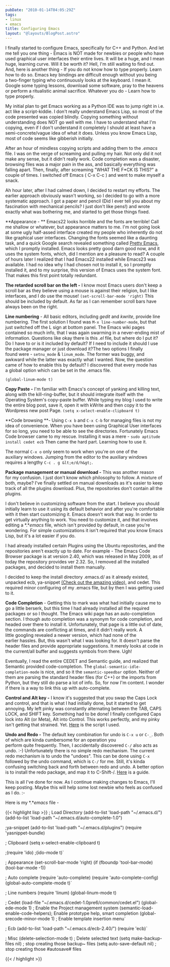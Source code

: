 ```yaml
---
pubDate: "2010-01-14T04:05:29Z"
tags:
- linux
- emacs
title: Configuring Emacs
layout: "@layouts/BlogPost.astro"
---
```


I finally started to configure Emacs, specifically for C++ and Python. And let me tell you one thing - Emacs is NOT made for newbies or people who have used graphical user interfaces their entire lives. It will be a huge, and I mean huge, learning curve. Will it be worth it? Hell, I'm still waiting to find out. And, here is another thing - If you do not know how to type properly. Learn how to do so. Emacs key bindings are difficult enough without you being a two-finger typing who continuously looks at the keyboard. I mean it. Google some typing lessons, download some software, pray to the heavens or perform a ritualistic animal sacrifice. Whatever you do - Learn how to type properly.

My initial plan to get Emacs working as a Python IDE was to jump right in i.e. act like a script-kiddie. I don't really understand Emacs Lisp, so most of the code presented was copied blindly. Copying something without understanding does NOT go well with me. I have to understand what I'm copying, even if I don't understand it completely I should at least have a semi-concrete/vague idea of what it does. Unless you know Emacs Lisp, most of code seems like gibberish initially.

After an hour of mindless copying scripts and adding them to the *.emacs* file. I was on the verge of screaming and pulling my hair. Not only did it not make any sense, but it didn't really work. Code completion was a disaster, browsing files was a major pain in the ass, and basically everything was falling apart. Then, finally, after screaming "WHAT THE F\*CK IS THIS?" a couple of times. I switched off Emacs ( C-x C-c ) and went to make myself a snack.

Ah hour later, after I had calmed down, I decided to restart my efforts. The earlier approach obviously wasn't working, so I decided to go with a more systematic approach. I got a paper and pencil (Did I ever tell you about my fascination with mechanical pencils? I just don't like pens!) and wrote exactly what was bothering me, and started to get those things fixed.

**Appearance - ** Emacs22 looks horrible and the fonts are terrible! Call me shallow or whatever, but appearance matters to me. I'm not going look at some ugly half-assed interface created my people who inherently do not like graphical user interfaces. Changing the fonts seemed like  a daunting task, and a quick Google search revealed something called <a href="http://peadrop.com/blog/2007/01/06/pretty-emacs/">Pretty Emacs</a>, which I promptly installed. Emacs looks pretty good darn good now, and it uses the system fonts, which, did I mention are a pleasure to read? A couple of hours later I realized that I had Emacs22 installed while Emacs23 was available. I had no idea why I had chosen not to install it, so I promptly installed it, and to my surprise, this version of Emacs uses the system font. That makes this first point totally redundant.

**The retarded scroll bar on the left -** I know most Emacs users don't keep a scroll bar as they believe using a mouse is against their religion, but I like interfaces, and I do use the mouse! `(set-scroll-bar-mode 'right)` This should be included by default. As far as I can remember scroll bars have always been on the right.

**Line numbering** - All basic editors, including *gedit* and *kwrite*, provide line numbering. The first solution I found was `M-x line-number-mode`, but that just switched off the L sign at bottom panel. The Emacs wiki pages contained so much info, that I was again swarming in a never-ending mist of information. Questions like okay there is this *.el* file, but where do I put it? Do I have to or is it included by default? If I need to include it should I use the package manager or just download it?The two options I finally found were - `setnu_mode` &amp; `linum_mode`. The former was buggy, and awkward while the latter was exactly what I wanted. Now, the question came of how to enable this by default? I discovered that every mode has a global option which can be set in the .emacs file.

`(global-linum-mode t)`

**Copy Paste -** I'm familiar with Emacs's concept of yanking and killing text, along with the kill-ring-buffer, but it should integrate itself with the Operating System's copy-paste buffer. While typing my blog I used to write the entire blog post, save it, open it with kWrite and then copy it to the Wordpress new post Page.
`(setq x-select-enable-clipboard t)`

**Code browsing **- Using `C-x b` and `C-x C-b` for managing files is not my idea of convenience. When you have been using Graphical User interfaces for so long, you need to be able to see the directories. Fortunately Emacs Code browser came to my rescue. Installing it was a mere - `sudo aptitude install cedet ecb` Then came the hard part. Learning how to use it.

The normal `C-x o` only seem to work when you're on one of the auxiliary windows. Jumping from the editor to the auxiliary windows requires a lengthy `C-c . g &lt;e/d/h&gt;`.

**Package management or manual download -** This was another reason for my confusion. I just don't know which philosophy to follow. A mixture of both, maybe? I've finally settled on manual downloads as it's easier to keep track of all the plugins download. Plus, the repositories don't contain all the plugins.

I don't believe in customizing software from the start. I believe you should initially learn to use it using its default behavior and after you're comfortable with it then start customizing it. Emacs doesn't work that way. In order to get virtually anything to work. You need to customize it, and that involves editing a *.**emacs* file, which isn't provided by default, in case you're wondering. For simple customizations it isn't required that you know Emacs Lisp, but it's a lot easier if you do.

I had already installed certain Plugins using the Ubuntu repositories, and the repositories aren't exactly up to date. For example - The Emacs Code Browser package is at version 2.40, which was released in May 2009, as of today the repository provides ver 2.32. So, I removed all the installed packages, and decided to install them manually.

I decided to keep the install directory .emacs.d/ as it already existed, unpacked ecb, ya-snippet <a href="http://www.youtube.com/watch?v=76Ygeg9miao">(Check out the amazing video)</a>, and cedet. This required minor configuring of my .emacs file, but by then I was getting used to it.

**Code Completion** - Getting this to mark was what had initially cause me to go a little berserk, but this time I had already installed all the required packages or so I thought. The Emacs wiki page has an auto-completion section. I though auto completion was a synonym for code completion, and headed over there to install it. Unfortunately, that page is a little out of date, the commands are conflicting at times, and it didn't really work. A little googling revealed a newer version, which had none of the earlier hassles.  But, this wasn't what I was looking for. It doesn't parse the header files and provide appropriate suggestions. It merely looks at code in the current/all buffer and suggests symbols from there. Ugh!

Eventually, I read the entire CEDET and Semantic guide, and realized that Semantic provided code-completion. The `global-semantic-idle-completion-mode` is nice, and so it the `semantic-speedbar` option. Neither of them are parsing the standard header files (for C++) or the imports from Python, but they still do parse a lot of info. So, for now I'm content. I wonder if there is a way to link this up with auto-complete.

**Control and Alt key -** I know it's suggested that you swap the Caps Lock and control, and that is what I had initially done, but it started to get annoying. My left pinky was constantly alternating between the TAB, CAPS LOCK, and SHIFT key. Something had to be done! I finally configured Caps lock into Alt (or Meta), Alt into Control. This works perfectly, and my pinky isn't getting that strained. Yet. <a href="http://pastebin.com/f46a96843">Here</a> is the script I used.

**Undo and Redo -** The default key combination for undo is `C-x u` or `C-_`. Both of which are kinda cumbersome for an operation you perform quite frequently. Then, I accidentally discovered `C-/` also acts as undo. :-) Unfortunately there is no simple redo mechanism. The current redo mechanism is to undo the "undoes". This can be done using `C-x` followed by the undo command, which is `C-/` for me. Still, it's kinda confusing switching back and forth between redo and undo. A better option is to install the redo package, and map it to C-Shift-/. <a href="http://www.emacswiki.org/emacs/RedoMode">Here</a> is a guide.

This is all I've done for now. As I continue making changes to Emacs, I'll keep posting. Maybe this will help some lost newbie who feels as confused as I do. :-

Here is my *.**emacs* file -

{{< highlight lisp >}}
; Load Directory
(add-to-list 'load-path "~/.emacs.d/")
(add-to-list 'load-path "~/.emacs.d/auto-complete-1.0")

;ya-snippet
(add-to-list 'load-path "~/.emacs.d/plugins")
(require 'yasnippet-bundle)

; Clipboard
(setq x-select-enable-clipboard t)

;(require 'ido)
;(ido-mode t)`

; Appearance
(set-scroll-bar-mode 'right)
(if (fboundp 'tool-bar-mode) (tool-bar-mode -1))

; Auto complete
(require 'auto-complete)
(require 'auto-complete-config)
(global-auto-complete-mode t)`

; Line numbers
(require 'linum)
(global-linum-mode t)

; Cedet
(load-file "~/.emacs.d/cedet-1.0pre6/common/cedet.el")
(global-ede-mode 1)                ; Enable the Project management system
(semantic-load-enable-code-helpers); Enable prototype help, smart completion
(global-srecode-minor-mode 1)      ; Enable template insertion menu`

; Ecb
(add-to-list 'load-path "~/.emacs.d/ecb-2.40/")
(require 'ecb)`

; Misc
(delete-selection-mode t)    ; Delete selected text
(setq make-backup-files nil) ; stop creating those backup~ files
(setq auto-save-default nil) ; stop creating those #autosave# files

{{< / highlight >}}
